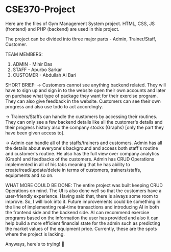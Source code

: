 # CSE370-Project
Here are the files of Gym Management System project. HTML, CSS, JS (frontend) and PHP (backend) are used in this project.

The project can be divided into three major parts - Admin, Trainer/Staff, Customer.

TEAM MEMBERS:
1. ADMIN - Mihir Das
2. STAFF - Apurbo Sarkar
3. CUSTOMER - Abdullah Al Bari

SHORT BRIEF:
-> Customers cannot see anything backend related. They will have to sign up and sign in to the website open their own accounts and later on purchase what type of package they want for their exercise program. They can also give feedback in the website. Customers can see their own progress and also use todo to act accordingly.

-> Trainers/Staffs can handle the customers by accessing their routines. They can only see a few backend details like all the customer's details and their progress history also the company stocks (Graphs) [only the part they have been given access to].

-> Admin can handle all of the staffs/trainers and customers. Admin has all the details about everyone's background and access both staff's routine and customer's routine. He also has the full view over company analytics (Graph) and feedbacks of the customers. Admin has CRUD Operations implemented in all of his tabs meaning that he has ability to create/read/update/delete in terms of customers, trainers/staffs, equipments and so on. 

WHAT MORE COULD BE DONE:
The entire project was built keeping CRUD Operations on mind. The UI is also done well so that the customers have a user-friendly experience. Having said that, there is always some room to improve. So, I will look into it. Future improvements could be something in the line of implementing real-time transactions and introducing AI in both the frontend side and the backend side. AI can recommend exercise programs based on the information the user has provided and also it can help build a more efficient financial state for the admin such as predicting the market values of the equipment price. Currently, these are the spots where the project is lacking.

Anyways, here's to trying! 🤞
